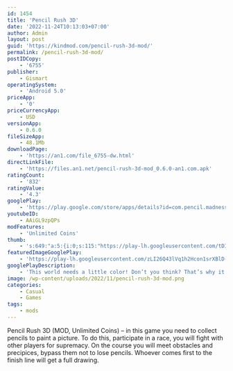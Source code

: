 ```yaml
---
id: 1454
title: 'Pencil Rush 3D'
date: '2022-11-24T10:13:03+07:00'
author: Admin
layout: post
guid: 'https://kindmod.com/pencil-rush-3d-mod/'
permalink: /pencil-rush-3d-mod/
postIDCopy:
    - '6755'
publisher:
    - Gismart
operatingSystem:
    - 'Android 5.0'
priceApp:
    - '0'
priceCurrencyApp:
    - USD
versionApp:
    - 0.6.0
fileSizeApp:
    - 48.1Mb
downloadPage:
    - 'https://an1.com/file_6755-dw.html'
directLinkFile:
    - 'https://files.an1.net/pencil-rush-3d-mod_0.6.0-an1.com.apk'
ratingCount:
    - '832'
ratingValue:
    - '4.3'
googlePlay:
    - 'https://play.google.com/store/apps/details?id=com.pencil.madness'
youtubeID:
    - AAiGL9zpQPs
modFeatures:
    - 'Unlimited Coins'
thumb:
    - 's:649:"a:5:{i:0;s:115:"https://play-lh.googleusercontent.com/tDIwCmdhdKUn6AarTWm9oijDZeU2VxPMfOtutRwxRVs4dmBEhsEQUmNs-57h_491OWw=w526-h296";i:1;s:115:"https://play-lh.googleusercontent.com/fpD09RKgQ2XKdj6UXlEffqWCkcZGAzhX9q0yzujVmT7Qk8e2IZDs8VFuwuOqwyPXTpk=w526-h296";i:2;s:116:"https://play-lh.googleusercontent.com/I7pWvwZfUKJR4iHmp8d4Qx3VZawo64KoflhB7esyznpRXfLL1YCDPl4nq9efm210rFkE=w526-h296";i:3;s:116:"https://play-lh.googleusercontent.com/LzFMWIvFZ2nwVIYWnCZy3Vdg5K0bbzPjP6JUqeJsMAxjTYR-0ldxzSnu4UKks4rD080p=w526-h296";i:4;s:116:"https://play-lh.googleusercontent.com/Z1bbUXiS5rsHinRZfi65T4O7VCsb0s_2JgEkMQXu3hxyR9aLAGgZ9w8DE6hzfxd86ANV=w526-h296";}";'
featuredImageGooglePlay:
    - 'https://play-lh.googleusercontent.com/zLI26Q43lVq1h2Hcon1srXBlD-h0ZtWC3Y9PR9V1kmJgGWY4z3DkizP9j-C4JxQgtK4'
googlePlayDescription:
    - 'This world needs a little color! Don’t you think? That’s why it’s time to liven things up in Pencil Rush 3D!How to play Pencil Rush 3D?.1. Open the app and pick up your tool – a colorful pencil.'
image: /wp-content/uploads/2022/11/pencil-rush-3d-mod.png
categories:
    - Casual
    - Games
tags:
    - mods
---
```


Pencil Rush 3D (MOD, Unlimited Coins) – in this game you need to collect pencils to paint a picture. To do this, participate in a race, you will fight with other players for supremacy. On the course you will meet obstacles and precipices, bypass them not to lose pencils. Whoever comes first to the finish line will get a full drawing.
